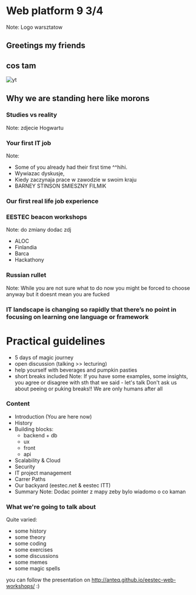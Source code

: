 <!-- .slide: data-background-image="https://s-media-cache-ak0.pinimg.com/originals/2f/ae/e1/2faee1afb1444950f14b8feea47620ff.jpg" -->
# Web platform 9 3/4
Note:
Logo warsztatow

## Greetings my friends

## cos tam
 ![yt](DjoSdVJiO7g)

<!-- .slide: data-background-image="md/1-intro_img/Scared_Harry&Ron.gif" -->
## Why we are standing here like morons

<!-- .slide: data-background-image="http://agnieszkakochan.pl/wp-content/uploads/2016/05/hogwart.jpg" -->
### Studies vs reality
Note:
zdjecie Hogwartu

### Your first IT job
<!-- .slide: data-background-image="http://www.elysium-uk.com/site/wp-content/uploads/2012/04/young-steve-jobs.jpg" -->
Note:
- Some of you already had their first time ^^hihi. 
- Wywiazac dyskusje, 
- Kiedy zaczynaja prace w zawodzie w swoim kraju 
- BARNEY STINSON SMIESZNY FILMIK

### Our first real life job experience

### EESTEC beacon workshops 
Note:
do zmiany dodac zdj
- ALOC
- Finlandia
- Barca
- Hackathony

### Russian rullet
Note:
While you are not sure what to do now you might be forced to choose anyway 
but it doesnt mean you are fucked

### IT landscape is changing so rapidly that there’s no point in focusing on learning one language or framework


# Practical guidelines
- 5 days of magic journey <!-- .element: class="fragment" data-fragment-index="1" -->
- open discussion (talking >> lecturing) <!-- .element: class="fragment" data-fragment-index="3" -->
- help yourself with beverages and pumpkin pasties <!-- .element: class="fragment" data-fragment-index="4" -->
- short breaks included <!-- .element: class="fragment" data-fragment-index="3" -->
Note:
If you have some examples, some insights, you agree or disagree with sth that we said - let's talk
Don't ask us about peeing or puking breaks!! We are only humans after all

### Content
- Introduction (You are here now) <!-- .element: class="fragment" data-fragment-index="1" -->
- History <!-- .element: class="fragment" data-fragment-index="1" -->
- Building blocks: <!-- .element: class="fragment" data-fragment-index="1" -->
	- backend + db <!-- .element: class="fragment" data-fragment-index="1" -->
	- ux<!-- .element: class="fragment" data-fragment-index="4" -->
	- front <!-- .element: class="fragment" data-fragment-index="4" -->
	- api <!-- .element: class="fragment" data-fragment-index="2" -->
- Scalability & Cloud <!-- .element: class="fragment" data-fragment-index="2" -->
- Security <!-- .element: class="fragment" data-fragment-index="2" -->
- IT project management <!-- .element: class="fragment" data-fragment-index="3" -->
- Carrer Paths <!-- .element: class="fragment" data-fragment-index="3" -->
- Our backyard (eestec.net & eestec ITT) <!-- .element: class="fragment" data-fragment-index="5" -->
- Summary <!-- .element: class="fragment" data-fragment-index="5" -->
Note:
Dodac pointer z mapy zeby bylo wiadomo o co kaman

### What we're going to talk about 
Quite varied:
- some history <!-- .element: class="fragment" data-fragment-index="1" -->
- some theory <!-- .element: class="fragment" data-fragment-index="3" -->
- some coding <!-- .element: class="fragment" data-fragment-index="5" -->
- some exercises <!-- .element: class="fragment" data-fragment-index="2" -->
- some discussions <!-- .element: class="fragment" data-fragment-index="8" -->
- some memes <!-- .element: class="fragment" data-fragment-index="4" -->
- some magic spells <!-- .element: class="fragment" data-fragment-index="6" -->

you can follow the presentation on http://anteq.github.io/eestec-web-workshops/ :)	
 
	
